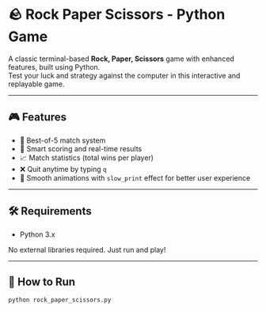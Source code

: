 # 🪨 Rock Paper Scissors - Python Game

A classic terminal-based **Rock, Paper, Scissors** game with enhanced features, built using Python.  
Test your luck and strategy against the computer in this interactive and replayable game.

---

## 🎮 Features

- 🔁 Best-of-5 match system
- 🧠 Smart scoring and real-time results
- 📈 Match statistics (total wins per player)
- ❌ Quit anytime by typing `q`
- 🐢 Smooth animations with `slow_print` effect for better user experience

---

## 🛠️ Requirements

- Python 3.x

No external libraries required. Just run and play!

---

## 🚀 How to Run

```bash
python rock_paper_scissors.py
